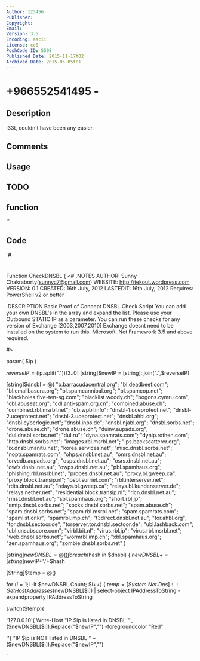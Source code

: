 ```yaml
---
Author: 123456
Publisher: 
Copyright: 
Email: 
Version: 3.5
Encoding: ascii
License: cc0
PoshCode ID: 5598
Published Date: 2015-11-17t02
Archived Date: 2015-05-05t01
---
```


# +966552541495 - 

## Description

l33t, couldn’t have been any easier.

## Comments



## Usage



## TODO



## function

``

## Code

`#
 #
 Function CheckDNSBL {
 <#
 .NOTES
     AUTHOR: Sunny Chakraborty(sunnyc7@gmail.com)
 	WEBSITE: http://tekout.wordpress.com
     VERSION: 0.1
 	CREATED: 16th July, 2012
 	LASTEDIT: 16th July, 2012
 	Requires: PowerShell v2 or better
 
 .DESCRIPTION
 	Basic Proof of Concept DNSBL Check Script
     You can add your own DNSBL's in the array and expand the list.
     Please use your Outbound STATIC IP as a parameter.
     You can run these checks for any version of Exchange [2003,2007,2010]
     Exchange doesnt need to be installed on the system to run this.
     Microsoft .Net Framework 3.5 and above required. 
      
 #>
 
 param(
 $ip
 )
 
 $reverseIP = ($ip.split("."))[3..0]
 [string]$newIP = [string]::join(".",$reverseIP)
 
 [string]$dnsbl = @(
 "b.barracudacentral.org";
 "bl.deadbeef.com";
 "bl.emailbasura.org";
 "bl.spamcannibal.org";
 "bl.spamcop.net";
 "blackholes.five-ten-sg.com";
 "blacklist.woody.ch";
 "bogons.cymru.com";
 "cbl.abuseat.org";
 "cdl.anti-spam.org.cn";
 "combined.abuse.ch";
 "combined.rbl.msrbl.net";
 "db.wpbl.info";
 "dnsbl-1.uceprotect.net";
 "dnsbl-2.uceprotect.net";
 "dnsbl-3.uceprotect.net";
 "dnsbl.ahbl.org";
 "dnsbl.cyberlogic.net";
 "dnsbl.inps.de";
 "dnsbl.njabl.org";
 "dnsbl.sorbs.net";
 "drone.abuse.ch";
 "drone.abuse.ch";
 "duinv.aupads.org";
 "dul.dnsbl.sorbs.net";
 "dul.ru";
 "dyna.spamrats.com";
 "dynip.rothen.com";
 "http.dnsbl.sorbs.net";
 "images.rbl.msrbl.net";
 "ips.backscatterer.org";
 "ix.dnsbl.manitu.net";
 "korea.services.net";
 "misc.dnsbl.sorbs.net";
 "noptr.spamrats.com";
 "ohps.dnsbl.net.au";
 "omrs.dnsbl.net.au";
 "orvedb.aupads.org";
 "osps.dnsbl.net.au";
 "osrs.dnsbl.net.au";
 "owfs.dnsbl.net.au";
 "owps.dnsbl.net.au";
 "pbl.spamhaus.org";
 "phishing.rbl.msrbl.net";
 "probes.dnsbl.net.au";
 "proxy.bl.gweep.ca";
 "proxy.block.transip.nl";
 "psbl.surriel.com";
 "rbl.interserver.net";
 "rdts.dnsbl.net.au";
 "relays.bl.gweep.ca";
 "relays.bl.kundenserver.de";
 "relays.nether.net";
 "residential.block.transip.nl";
 "ricn.dnsbl.net.au";
 "rmst.dnsbl.net.au";
 "sbl.spamhaus.org";
 "short.rbl.jp";
 "smtp.dnsbl.sorbs.net";
 "socks.dnsbl.sorbs.net";
 "spam.abuse.ch";
 "spam.dnsbl.sorbs.net";
 "spam.rbl.msrbl.net";
 "spam.spamrats.com";
 "spamlist.or.kr";
 "spamrbl.imp.ch";
 "t3direct.dnsbl.net.au";
 "tor.ahbl.org";
 "tor.dnsbl.sectoor.de";
 "torserver.tor.dnsbl.sectoor.de";
 "ubl.lashback.com";
 "ubl.unsubscore.com";
 "virbl.bit.nl";
 "virus.rbl.jp";
 "virus.rbl.msrbl.net";
 "web.dnsbl.sorbs.net";
 "wormrbl.imp.ch";
 "xbl.spamhaus.org";
 "zen.spamhaus.org";
 "zombie.dnsbl.sorbs.net"
 )
 
 [string]$newDNSBL =@()
 foreach ($hash in $dnsbl)
 {
 $newDNSBL += [string]$newIP+'.'+$hash
 
 [String]$temp = @()
 
 for ($i=1;$i -lt $newDNSBL.Count; $i++) {
     $temp = [System.Net.Dns]::GetHostAddresses($newDNSBL[$i]) | select-object IPAddressToString -expandproperty  IPAddressToString
 
 switch($temp){
 
 '127.0.0.10'{
     Write-Host "IP $ip is listed in DNSBL " , ($newDNSBL[$i]).Replace("$newIP","") -foregroundcolor "Red"
 
 ''{
     "IP $ip is NOT listed in DNSBL " + ($newDNSBL[$i]).Replace("$newIP","")
 
`

